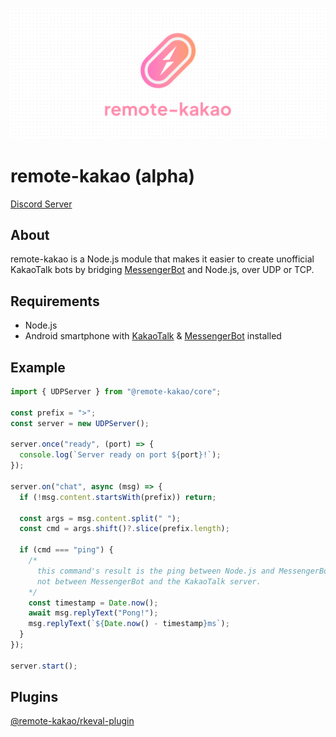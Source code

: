 ![remote-kakao banner](https://raw.githubusercontent.com/remote-kakao/core/main/images/banner.png)

# remote-kakao (alpha)

[Discord Server](https://discord.gg/T9PrmtcR8a)

## About

remote-kakao is a Node.js module that makes it easier to create unofficial KakaoTalk bots by bridging [MessengerBot](https://play.google.com/store/apps/details?id=com.xfl.msgbot) and Node.js, over UDP or TCP.

## Requirements

- Node.js
- Android smartphone with [KakaoTalk](https://play.google.com/store/apps/details?id=com.kakao.talk) & [MessengerBot](https://play.google.com/store/apps/details?id=com.xfl.msgbot) installed

## Example

```ts
import { UDPServer } from "@remote-kakao/core";

const prefix = ">";
const server = new UDPServer();

server.once("ready", (port) => {
  console.log(`Server ready on port ${port}!`);
});

server.on("chat", async (msg) => {
  if (!msg.content.startsWith(prefix)) return;

  const args = msg.content.split(" ");
  const cmd = args.shift()?.slice(prefix.length);

  if (cmd === "ping") {
    /*
      this command's result is the ping between Node.js and MessengerBot,
      not between MessengerBot and the KakaoTalk server.
    */
    const timestamp = Date.now();
    await msg.replyText("Pong!");
    msg.replyText(`${Date.now() - timestamp}ms`);
  }
});

server.start();
```

## Plugins

<!-- [@remote-kakao/kakaolink-plugin](https://github.com/remote-kakao/kakaolink-plugin) -->

[@remote-kakao/rkeval-plugin](https://github.com/remote-kakao/rkeval-plugin)
